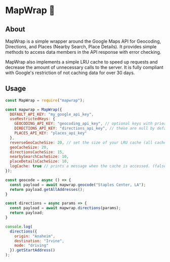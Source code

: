 # MapWrap :pushpin:

## About

MapWrap is a simple wrapper around the Google Maps API for Geocoding, Directions, and Places (Nearby Search, Place Details). It provides simple methods to access data members in the API response with error checking.

MapWrap also implements a simple LRU cache to speed up requests and decrease the amount of unnecessary calls to the server. It is fully compliant with Google's restriction of not caching data for over 30 days.

## Usage

```js
const MapWrap = require("mapwrap");

const mapwrap = MapWrap({
  DEFAULT_API_KEY: "my_google_api_key", 
  useRestrictedKeys: {
    GEOCODING_API_KEY: "geocoding_api_key", // optional keys with priority over default for specific API services
    DIRECTIONS_API_KEY: "directions_api_key", // these are null by default.
    PLACES_API_KEY: "places_api_key"
  }, 
  reverseGeoCacheSize: 20, // set the size of your LRU cache (all cache sizes are 10 by default)
  geoCacheSize: 20, 
  directionsCacheSize: 15, 
  nearbySearchCacheSize: 10, 
  placeDetailsCacheSize: 10,
  logCache: true // prints a message when the cache is accessed. (false by default)
});

const geocode = async () => {
  const payload = await mapwrap.geocode("Staples Center, LA");
  return payload.getAllAddresses();
}

const directions = async params => {
  const payload = await mapwrap.directions(params);
  return payload;
}

console.log(
  directions({ 
    origin: "Anaheim", 
    destination: "Irvine", 
    mode: "driving" 
  }).getStartAddress()
);

```